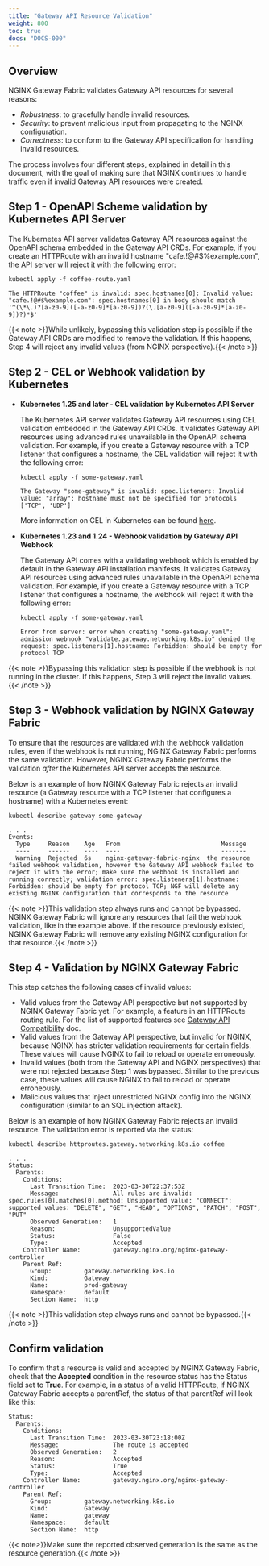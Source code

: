 ```yaml
---
title: "Gateway API Resource Validation"
weight: 800
toc: true
docs: "DOCS-000"
---
```


## Overview

NGINX Gateway Fabric validates Gateway API resources for several reasons:

- _Robustness_: to gracefully handle invalid resources.
- _Security_: to prevent malicious input from propagating to the NGINX configuration.
- _Correctness_: to conform to the Gateway API specification for handling invalid resources.

The process involves four different steps, explained in detail in this document, with the goal of making sure that NGINX continues to handle traffic even if invalid Gateway API resources were created.

## Step 1 - OpenAPI Scheme validation by Kubernetes API Server

The Kubernetes API server validates Gateway API resources against the OpenAPI schema embedded in the Gateway API CRDs. For example, if you create an HTTPRoute with an invalid hostname "cafe.!@#$%example.com", the API server will reject it with the following error:

```shell
kubectl apply -f coffee-route.yaml
```

```text
The HTTPRoute "coffee" is invalid: spec.hostnames[0]: Invalid value: "cafe.!@#$%example.com": spec.hostnames[0] in body should match '^(\*\.)?[a-z0-9]([-a-z0-9]*[a-z0-9])?(\.[a-z0-9]([-a-z0-9]*[a-z0-9])?)*$'
```

{{< note >}}While unlikely, bypassing this validation step is possible if the Gateway API CRDs are modified to remove the validation. If this happens, Step 4 will reject any invalid values (from NGINX perspective).{{< /note >}}

## Step 2 - CEL or Webhook validation by Kubernetes

- **Kubernetes 1.25 and later - CEL validation by Kubernetes API Server**

   The Kubernetes API server validates Gateway API resources using CEL validation embedded in the Gateway API CRDs. It validates Gateway API resources using advanced rules unavailable in the OpenAPI schema validation. For example, if you create a Gateway resource with a TCP listener that configures a hostname, the CEL validation will reject it with the following error:

   ```shell
   kubectl apply -f some-gateway.yaml
   ```

   ```text
   The Gateway "some-gateway" is invalid: spec.listeners: Invalid value: "array": hostname must not be specified for protocols ['TCP', 'UDP']
   ```

   More information on CEL in Kubernetes can be found [here](https://kubernetes.io/docs/reference/using-api/cel/).


- **Kubernetes 1.23 and 1.24 - Webhook validation by Gateway API Webhook**

   The Gateway API comes with a validating webhook which is enabled by default in the Gateway API installation manifests. It validates Gateway API resources using advanced rules unavailable in the OpenAPI schema validation. For example, if you create a Gateway resource with a TCP listener that configures a hostname, the webhook will reject it with the following error:

   ```shell
   kubectl apply -f some-gateway.yaml
   ```

   ```text
   Error from server: error when creating "some-gateway.yaml": admission webhook "validate.gateway.networking.k8s.io" denied the request: spec.listeners[1].hostname: Forbidden: should be empty for protocol TCP
   ```

{{< note >}}Bypassing this validation step is possible if the webhook is not running in the cluster. If this happens, Step 3 will reject the invalid values.{{< /note >}}

## Step 3 - Webhook validation by NGINX Gateway Fabric

To ensure that the resources are validated with the webhook validation rules, even if the webhook is not running, NGINX Gateway Fabric performs the same validation. However, NGINX Gateway Fabric performs the validation _after_ the Kubernetes API server accepts the resource.

Below is an example of how NGINX Gateway Fabric rejects an invalid resource (a Gateway resource with a TCP listener that configures a hostname) with a Kubernetes event:

```shell
kubectl describe gateway some-gateway
```

```text
. . .
Events:
  Type     Reason    Age   From                            Message
  ----     ------    ----  ----                            -------
  Warning  Rejected  6s    nginx-gateway-fabric-nginx  the resource failed webhook validation, however the Gateway API webhook failed to reject it with the error; make sure the webhook is installed and running correctly; validation error: spec.listeners[1].hostname: Forbidden: should be empty for protocol TCP; NGF will delete any existing NGINX configuration that corresponds to the resource
```

{{< note >}}This validation step always runs and cannot be bypassed. NGINX Gateway Fabric will ignore any resources that fail the webhook validation, like in the example above. If the resource previously existed, NGINX Gateway Fabric will remove any existing NGINX configuration for that resource.{{< /note >}}

## Step 4 - Validation by NGINX Gateway Fabric

This step catches the following cases of invalid values:

- Valid values from the Gateway API perspective but not supported by NGINX Gateway Fabric yet. For example, a feature in an   HTTPRoute routing rule. For the list of supported features see [Gateway API Compatibility](gateway-api-compatibility.md) doc.
- Valid values from the Gateway API perspective, but invalid for NGINX, because NGINX has stricter validation requirements for certain fields. These values will cause NGINX to fail to reload or operate erroneously.
- Invalid values (both from the Gateway API and NGINX perspectives) that were not rejected because Step 1 was bypassed. Similar to the previous case, these values will cause NGINX to fail to reload or operate erroneously.
- Malicious values that inject unrestricted NGINX config into the NGINX configuration (similar to an SQL injection attack).

Below is an example of how NGINX Gateway Fabric rejects an invalid resource. The validation error is reported via the status:

```shell
kubectl describe httproutes.gateway.networking.k8s.io coffee
```

```text
. . .
Status:
  Parents:
    Conditions:
      Last Transition Time:  2023-03-30T22:37:53Z
      Message:               All rules are invalid: spec.rules[0].matches[0].method: Unsupported value: "CONNECT": supported values: "DELETE", "GET", "HEAD", "OPTIONS", "PATCH", "POST", "PUT"
      Observed Generation:   1
      Reason:                UnsupportedValue
      Status:                False
      Type:                  Accepted
    Controller Name:         gateway.nginx.org/nginx-gateway-controller
    Parent Ref:
      Group:         gateway.networking.k8s.io
      Kind:          Gateway
      Name:          prod-gateway
      Namespace:     default
      Section Name:  http
```

{{< note >}}This validation step always runs and cannot be bypassed.{{< /note >}}

## Confirm validation

To confirm that a resource is valid and accepted by NGINX Gateway Fabric, check that the **Accepted** condition in the resource status has the Status field set to **True**. For example, in a status of a valid HTTPRoute, if NGINX Gateway Fabric accepts a parentRef, the status of that parentRef will look like this:

```text
Status:
  Parents:
    Conditions:
      Last Transition Time:  2023-03-30T23:18:00Z
      Message:               The route is accepted
      Observed Generation:   2
      Reason:                Accepted
      Status:                True
      Type:                  Accepted
    Controller Name:         gateway.nginx.org/nginx-gateway-controller
    Parent Ref:
      Group:         gateway.networking.k8s.io
      Kind:          Gateway
      Name:          gateway
      Namespace:     default
      Section Name:  http
```

{{< note>}}Make sure the reported observed generation is the same as the resource generation.{{< /note >}}
